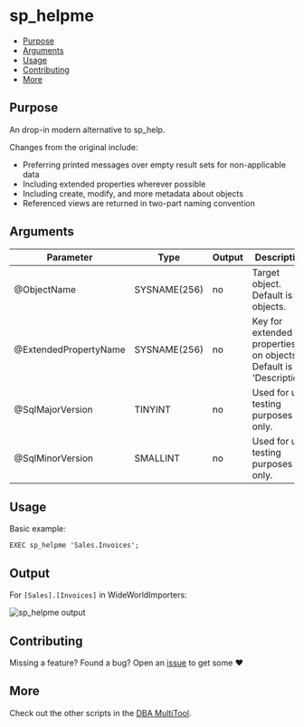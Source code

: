 # sp_helpme

* [Purpose](#purpose)
* [Arguments](#arguments)
* [Usage](#usage)
* [Contributing](#contributing)
* [More](#more)

## Purpose

An drop-in modern alternative to sp_help.

Changes from the original include:

* Preferring printed messages over empty result sets for non-applicable data
* Including extended properties wherever possible
* Including create, modify, and more metadata about objects
* Referenced views are returned in two-part naming convention

## Arguments

| Parameter | Type | Output | Description |
| --- | --- | --- | --- |
| @ObjectName | SYSNAME(256) | no | Target object. Default is all objects. |
| @ExtendedPropertyName | SYSNAME(256) | no | Key for extended properties on objects. Default is 'Description'. |
| @SqlMajorVersion | TINYINT | no | Used for unit testing purposes only. |
| @SqlMinorVersion | SMALLINT | no | Used for unit testing purposes only. |

## Usage

Basic example:

```tsql
EXEC sp_helpme 'Sales.Invoices';
```

## Output

For `[Sales].[Invoices]` in WideWorldImporters:

![sp_helpme output](assets/sp_helpme_output.PNG)

## Contributing

Missing a feature? Found a bug? Open an [issue][issue] to get some :heart:

## More

Check out the other scripts in the [DBA MultiTool][tool].

[tool]: http://dba-multitool.org
[issue]: https://github.com/LowlyDBA/dba-multitool/issues
